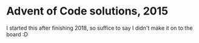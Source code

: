 # Advent of Code solutions, 2015

I started this after finishing 2018, so suffice to say I didn't make it on to the board :D